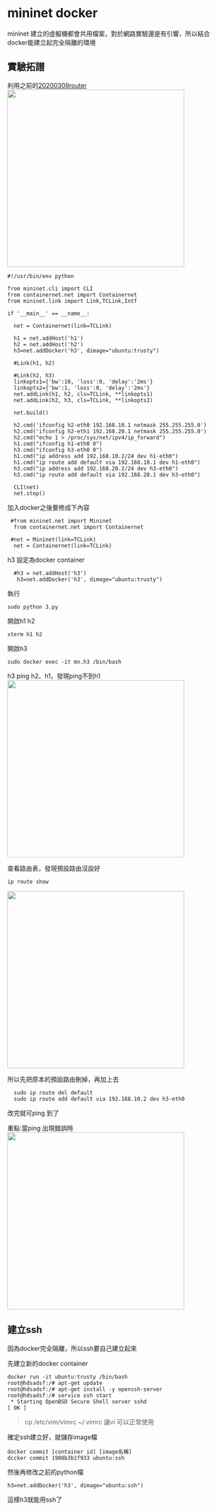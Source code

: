 # mininet docker
mininet 建立的虛擬機都會共用檔案，對於網路實驗還是有引響，所以結合docker能建立起完全隔離的環境
## 實驗拓譜
利用之前的[20200309router](20200309router.md)
<img src="image/20200309router.PNG" width=400></img>
```
#!/usr/bin/env python

from mininet.cli import CLI
from containernet.net import Containernet
from mininet.link import Link,TCLink,Intf

if '__main__' == __name__: 

  net = Containernet(link=TCLink)

  h1 = net.addHost('h1')
  h2 = net.addHost('h2')
  h3=net.addDocker('h3', dimage="ubuntu:trusty")

  #Link(h1, h2)

  #Link(h2, h3)
  linkopts1={'bw':10, 'loss':0, 'delay':'2ms'}
  linkopts2={'bw':1, 'loss':0, 'delay':'2ms'}
  net.addLink(h1, h2, cls=TCLink, **linkopts1)
  net.addLink(h2, h3, cls=TCLink, **linkopts2)

  net.build()

  h2.cmd('ifconfig h2-eth0 192.168.10.1 netmask 255.255.255.0')
  h2.cmd('ifconfig h2-eth1 192.168.20.1 netmask 255.255.255.0')
  h2.cmd("echo 1 > /proc/sys/net/ipv4/ip_forward")
  h1.cmd("ifconfig h1-eth0 0")
  h3.cmd("ifconfig h3-eth0 0")
  h1.cmd("ip address add 192.168.10.2/24 dev h1-eth0")
  h1.cmd("ip route add default via 192.168.10.1 dev h1-eth0")
  h3.cmd("ip address add 192.168.20.2/24 dev h3-eth0")
  h3.cmd("ip route add default via 192.168.20.1 dev h3-eth0")
  
  CLI(net)
  net.stop()
```
加入docker之後要修成下內容

```
 #from mininet.net import Mininet
  from containernet.net import Containernet
```
```
 #net = Mininet(link=TCLink)
  net = Containernet(link=TCLink)
```
h3 設定為docker container
```
  #h3 = net.addHost('h3')
   h3=net.addDocker('h3', dimage="ubuntu:trusty")
```
執行
```
sudo python 3.py
```
開啟h1 h2 
```
xterm h1 h2 
```
開啟h3
```
sudo docker exec -it mn.h3 /bin/bash 
```
h3 ping h2、h1，發現ping不到h1
<img src="image/20200330h3_fail.PNG" width=400></img>

查看路由表，發現預設路由沒設好
```
ip route show
```
<img src="image/20200330h3_route.PNG" width=400></img>

所以先把原本的預設路由刪掉，再加上去
```
  sudo ip route del default
  sudo ip route add default via 192.168.10.2 dev h3-eth0
```
改完就可ping 到了

重點:當ping 出現錯誤時
<img src="image/ping_fail.jpg" width=400></img>

## 建立ssh
因為docker完全隔離，所以ssh要自己建立起來

先建立新的docker container
```
docker run -it ubuntu:trusty /bin/bash
root@hdsadsf:/# apt-get update
root@hdsadsf:/# apt-get install -y openssh-server
root@hdsadsf:/# service ssh start
 * Starting OpenBSD Secure Shell server sshd                             [ OK ]
```
> cp /etc/vim/vimrc ~/.vimrc
讓vi 可以正常使用

確定ssh建立好，就儲存image檔
```
docker commit [container id] [image名稱]
dccker commit 1908b3b1f933 ubuntu:ssh
```
然後再修改之前的python檔
```
h3=net.addDocker('h3', dimage="ubuntu:ssh")
```
這樣h3就能用ssh了